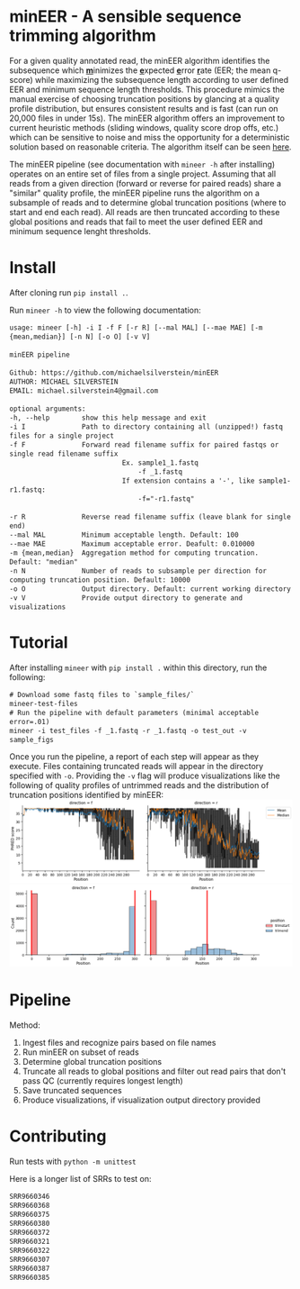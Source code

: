# minEER - A sensible sequence trimming algorithm

 For a given quality annotated read, the minEER algorithm identifies the subsequence which <u>**m**</u>inimizes the <u>**e**</u>xpected <u>**e**</u>rror <u>**r**</u>ate (EER; the mean q-score) while maximizing the subsequence length according to user defined EER and minimum sequence length thresholds. This procedure mimics the manual exercise of choosing truncation positions by glancing at a quality profile distribution, but ensures consistent results and is fast (can run on 20,000 files in under 15s). The minEER algorithm offers an improvement to current heuristic methods (sliding windows, quality score drop offs, etc.) which can be sensitive to noise and miss the opportunity for a deterministic solution based on reasonable criteria. The algorithm itself can be seen [here](mineer/mineer.py).

The minEER pipeline (see documentation with `mineer -h` after installing) operates on an entire set of files from a single project. Assuming that all reads from a given direction (forward or reverse for paired reads) share a "similar" quality profile, the minEER pipeline runs the algorithm on a subsample of reads and to determine global truncation positions (where to start and end each read). All reads are then truncated according to these global positions and reads that fail to meet the user defined EER and minimum sequence lenght thresholds.

# Install
After cloning run `pip install .`. 

Run `mineer -h` to view the following documentation:

    usage: mineer [-h] -i I -f F [-r R] [--mal MAL] [--mae MAE] [-m {mean,median}] [-n N] [-o O] [-v V]

    minEER pipeline

    Github: https://github.com/michaelsilverstein/minEER
    AUTHOR: MICHAEL SILVERSTEIN
    EMAIL: michael.silverstein4@gmail.com

    optional arguments:
    -h, --help        show this help message and exit
    -i I              Path to directory containing all (unzipped!) fastq files for a single project
    -f F              Forward read filename suffix for paired fastqs or single read filename suffix
                                Ex. sample1_1.fastq
                                    -f _1.fastq
                                If extension contains a '-', like sample1-r1.fastq:
                                    -f="-r1.fastq"
                            
    -r R              Reverse read filename suffix (leave blank for single end)
    --mal MAL         Minimum acceptable length. Default: 100
    --mae MAE         Maximum acceptable error. Deafult: 0.010000
    -m {mean,median}  Aggregation method for computing truncation. Default: "median"
    -n N              Number of reads to subsample per direction for computing truncation position. Default: 10000
    -o O              Output directory. Default: current working directory
    -v V              Provide output directory to generate and visualizations

# Tutorial
After installing `mineer` with `pip install .` within this directory, run the following:

    # Download some fastq files to `sample_files/`
    mineer-test-files
    # Run the pipeline with default parameters (minimal acceptable error=.01)
    mineer -i test_files -f _1.fastq -r _1.fastq -o test_out -v sample_figs

Once you run the pipeline, a report of each step will appear as they execute. Files containing truncated reads will appear in the directory specified with `-o`. Providing the `-v` flag will produce visualizations like the following of quality profiles of untrimmed reads and the distribution of truncation positions identified by minEER:
![quality-profiles](sample_figs/phred_profiles.png)
![trunc-dist](sample_figs/trunc_dist.png)
# Pipeline

Method:

1. Ingest files and recognize pairs based on file names
2. Run minEER on subset of reads
3. Determine global truncation positions
4. Truncate all reads to global positions and filter out read pairs that don't pass QC (currently requires longest length)
5. Save truncated sequences
6. Produce visualizations, if visualization output directory provided

# Contributing
Run tests with `python -m unittest`

Here is a longer list of SRRs to test on:

    SRR9660346
    SRR9660368
    SRR9660375
    SRR9660380
    SRR9660372
    SRR9660321
    SRR9660322
    SRR9660307
    SRR9660387
    SRR9660385
